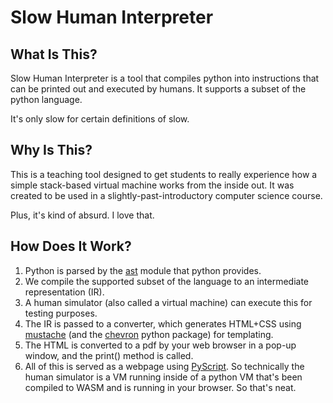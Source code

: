 # Slow Human Interpreter

## What Is This?
Slow Human Interpreter is a tool that compiles python into instructions that can be printed out and executed by humans.
It supports a subset of the python language.

It's only slow for certain definitions of slow.

## Why Is This?
This is a teaching tool designed to get students to really experience how a simple stack-based virtual machine works from the inside out.
It was created to be used in a slightly-past-introductory computer science course.

Plus, it's kind of absurd. I love that.

## How Does It Work?

1. Python is parsed by the [ast](https://docs.python.org/3/library/ast.html) module that python provides.
2. We compile the supported subset of the language to an intermediate representation (IR).
3. A human simulator (also called a virtual machine) can execute this for testing purposes.
4. The IR is passed to a converter, which generates HTML+CSS using [mustache](https://mustache.github.io/) (and the [chevron](https://github.com/noahmorrison/chevron) python package) for templating.
5. The HTML is converted to a pdf by your web browser in a pop-up window, and the print() method is called.
6. All of this is served as a webpage using [PyScript](https://pyscript.net/). So technically the human simulator is a VM running inside of a python VM that's been compiled to WASM and is running in your browser. So that's neat.
